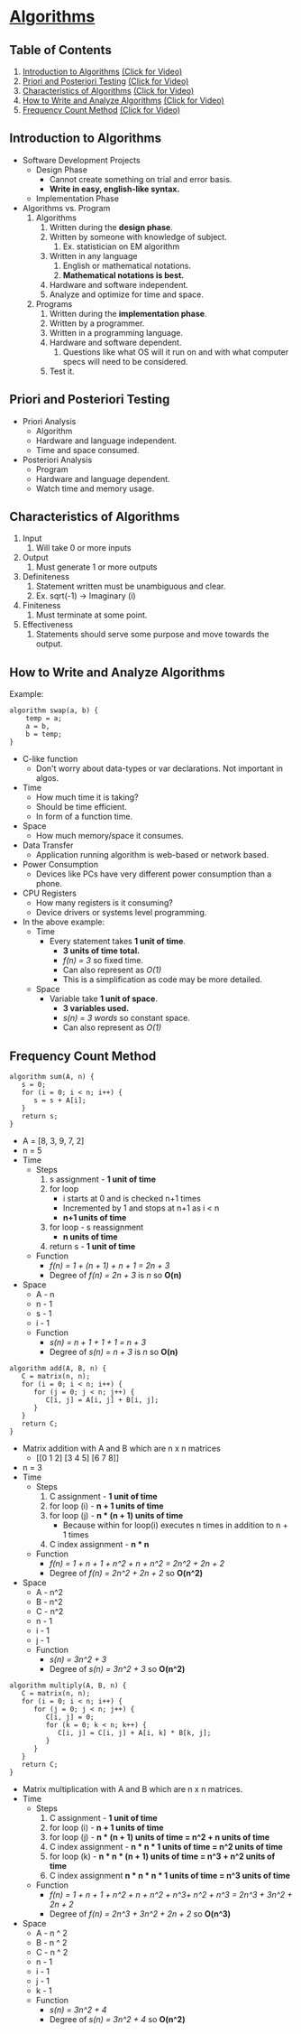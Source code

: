 # [Algorithms](https://www.youtube.com/playlist?list=PLDN4rrl48XKpZkf03iYFl-O29szjTrs_O)

## Table of Contents
1. [Introduction to Algorithms](#1) [(Click for Video)](https://www.youtube.com/watch?v=0IAPZzGSbME&list=PLDN4rrl48XKpZkf03iYFl-O29szjTrs_O&index=1)
2. [Priori and Posteriori Testing](#2) [(Click for Video)](https://www.youtube.com/watch?v=0IAPZzGSbME&list=PLDN4rrl48XKpZkf03iYFl-O29szjTrs_O&index=2)
3. [Characteristics of Algorithms](#3) [(Click for Video)](https://www.youtube.com/watch?v=0IAPZzGSbME&list=PLDN4rrl48XKpZkf03iYFl-O29szjTrs_O&index=3)
4. [How to Write and Analyze Algorithms](#4) [(Click for Video)](https://www.youtube.com/watch?v=0IAPZzGSbME&list=PLDN4rrl48XKpZkf03iYFl-O29szjTrs_O&index=4)
5. [Frequency Count Method](#5) [(Click for Video)](https://www.youtube.com/watch?v=0IAPZzGSbME&list=PLDN4rrl48XKpZkf03iYFl-O29szjTrs_O&index=5)

## Introduction to Algorithms <a name="1"></a>
* Software Development Projects
   * Design Phase
      * Cannot create something on trial and error basis.
      * **Write in easy, english-like syntax.**
   * Implementation Phase
* Algorithms vs. Program
   1. Algorithms
      1. Written during the **design phase**.
      2. Written by someone with knowledge of subject. 
         1. Ex. statistician on EM algorithm
      3. Written in any language 
         1. English or mathematical notations.
         2. **Mathematical notations is best.**
      4. Hardware and software independent.
      5. Analyze and optimize for time and space.
   2. Programs
      1. Written during the **implementation phase**.
      2. Written by a programmer.
      3. Written in a programming language.
      4. Hardware and software dependent. 
         1. Questions like what OS will it run on and with what computer specs will need to be considered.
      5. Test it.

## Priori and Posteriori Testing <a name="2"></a>
* Priori Analysis
   * Algorithm
   * Hardware and language independent.
   * Time and space consumed.
* Posteriori Analysis
   * Program
    * Hardware and language dependent.
   * Watch time and memory usage.

## Characteristics of Algorithms <a name="3"></a>
1. Input
   1. Will take 0 or more inputs
2. Output
   1. Must generate 1 or more outputs
3. Definiteness
   1. Statement written must be unambiguous and clear.
   2. Ex. sqrt(-1) -> Imaginary (i)
4. Finiteness
   1. Must terminate at some point.
5. Effectiveness
   1. Statements should serve some purpose and move towards the output.

## How to Write and Analyze Algorithms <a name="4"></a>
Example:
```
algorithm swap(a, b) {
    temp = a;
    a = b,
    b = temp;
}
```
* C-like function
   * Don't worry about data-types or var declarations. Not important in algos.
* Time
   * How much time it is taking?
   * Should be time efficient.
   * In form of a function time.
* Space
   * How much memory/space it consumes.
* Data Transfer
   * Application running algorithm is web-based or network based. 
* Power Consumption
   * Devices like PCs have very different power consumption than a phone.
* CPU Registers
   * How many registers is it consuming?
   * Device drivers or systems level programming.
* In the above example:
   * Time 
      * Every statement takes **1 unit of time**.
         * **3 units of time total.**
         * *f(n) = 3* so fixed time.
         * Can also represent as *O(1)*
         * This is a simplification as code may be more detailed.
   * Space
      * Variable take **1 unit of space**.
         * **3 variables used.**
         * *s(n) = 3 words* so constant space.
         * Can also represent as *O(1)*

## Frequency Count Method <a name="5"></a>
```
algorithm sum(A, n) {
   s = 0;
   for (i = 0; i < n; i++) {
      s = s + A[i];
   }
   return s;
}
```
   * A = [8, 3, 9, 7, 2]   
   * n = 5
   * Time 
      * Steps
         1. s assignment - **1 unit of time**
         2. for loop
            * i starts at 0 and is checked n+1 times
            * Incremented by 1 and stops at n+1 as i < n
            * **n+1 units of time**
         3. for loop - s reassignment
            * **n units of time**
         4. return s - **1 unit of time**
      * Function
         * *f(n) = 1 + (n + 1) + n + 1 = 2n + 3*
         * Degree of *f(n) = 2n + 3* is *n* so **O(n)**
   * Space
      * A - n
      * n - 1
      * s - 1
      * i - 1
      * Function
         * *s(n) = n + 1 + 1 + 1 = n + 3*
         * Degree of *s(n) = n + 3* is *n* so **O(n)**

```
algorithm add(A, B, n) {
   C = matrix(n, n);
   for (i = 0; i < n; i++) {
      for (j = 0; j < n; j++) {
         C[i, j] = A[i, j] + B[i, j];
      }
   }
   return C;
}
```
   * Matrix addition with A and B which are n x n matrices
      * [[0 1 2]
        [3 4 5]
        [6 7 8]]
   * n = 3
   * Time
      * Steps
         1. C assignment - **1 unit of time**
         2. for loop (i) - **n + 1 units of time**
         3. for loop (j) - **n * (n + 1) units of time**
            * Because within for loop(i) executes n times in addition to n + 1 times
         4. C index assignment - **n * n**
      * Function
         * *f(n) = 1 + n + 1 + n^2 + n + n^2 = 2n^2 + 2n + 2*
         * Degree of *f(n) = 2n^2 + 2n + 2* so **O(n^2)**
   * Space
      * A - n^2
      * B - n^2
      * C - n^2
      * n - 1
      * i - 1
      * j - 1
      * Function
         * *s(n) = 3n^2 + 3*
         * Degree of *s(n) = 3n^2 + 3* so **O(n^2)**

```
algorithm multiply(A, B, n) {
   C = matrix(n, n);
   for (i = 0; i < n; i++) {
      for (j = 0; j < n; j++) {
         C[i, j] = 0;
         for (k = 0; k < n; k++) {
            C[i, j] = C[i, j] + A[i, k] * B[k, j];
         }
      }
   }
   return C;
}
```
   * Matrix multiplication with A and B which are n x n matrices.
   * Time
      * Steps
         1. C assignment - **1 unit of time**
         2. for loop (i) - **n + 1 units of time**
         3. for loop (j) - **n * (n + 1) units of time = n^2 + n units of time**
         4. C index assignment - **n * n * 1 units of time = n^2 units of time**
         5. for loop (k) - **n * n * (n + 1) units of time = n^3 + n^2 units of time**
         6. C index assignment **n * n * n * 1 units of time = n^3 units of time**
      * Function
         * *f(n) = 1 + n + 1 + n^2 + n + n^2 + n^3+ n^2 + n^3 = 2n^3 + 3n^2 + 2n + 2*
         * Degree of *f(n) = 2n^3 + 3n^2 + 2n + 2* so **O(n^3)**
   * Space
      * A - n ^ 2
      * B - n ^ 2 
      * C - n ^ 2
      * n - 1
      * i - 1
      * j - 1
      * k - 1
      * Function
         * *s(n) = 3n^2 + 4*
         * Degree of *s(n) = 3n^2 + 4* so **O(n^2)**


